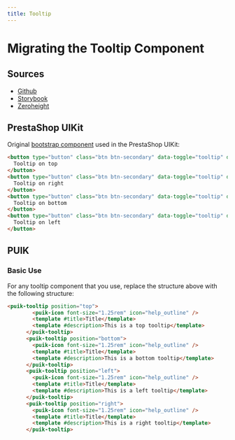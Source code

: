 ```yaml
---
title: Tooltip
---
```


# Migrating the Tooltip Component

## Sources

- [Github](https://github.com/PrestaShopCorp/puik/tree/main/packages/components/tooltip)
- [Storybook](https://uikit.prestashop.com/?path=/story/components-tooltip--default)
- [Zeroheight](https://zeroheight.com/47c0ab1be/p/65b8a0-tooltip/b/87b096)

## PrestaShop UIKit

Original [bootstrap component](https://getbootstrap.com/docs/4.0/components/tooltips/) used in the PrestaShop UIKit:

```html
<button type="button" class="btn btn-secondary" data-toggle="tooltip" data-placement="top" title="Tooltip on top">
  Tooltip on top
</button>
<button type="button" class="btn btn-secondary" data-toggle="tooltip" data-placement="right" title="Tooltip on right">
  Tooltip on right
</button>
<button type="button" class="btn btn-secondary" data-toggle="tooltip" data-placement="bottom" title="Tooltip on bottom">
  Tooltip on bottom
</button>
<button type="button" class="btn btn-secondary" data-toggle="tooltip" data-placement="left" title="Tooltip on left">
  Tooltip on left
</button>
```

## PUIK

### Basic Use

For any tooltip component that you use, replace the structure above with the following structure:

```html
<puik-tooltip position="top">
        <puik-icon font-size="1.25rem" icon="help_outline" />
        <template #title>Title</template>
        <template #description>This is a top tooltip</template>
      </puik-tooltip>
      <puik-tooltip position="bottom">
        <puik-icon font-size="1.25rem" icon="help_outline" />
        <template #title>Title</template>
        <template #description>This is a bottom tooltip</template>
      </puik-tooltip>
      <puik-tooltip position="left">
        <puik-icon font-size="1.25rem" icon="help_outline" />
        <template #title>Title</template>
        <template #description>This is a left tooltip</template>
      </puik-tooltip>
      <puik-tooltip position="right">
        <puik-icon font-size="1.25rem" icon="help_outline" />
        <template #title>Title</template>
        <template #description>This is a right tooltip</template>
      </puik-tooltip>
```
